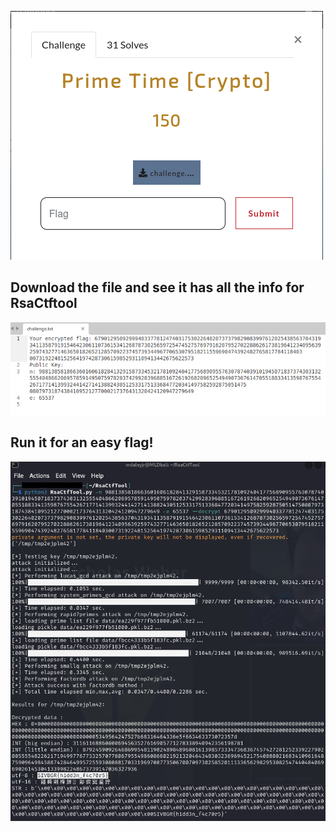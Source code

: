 ![c1](https://github.com/MDaleyJr/Files/blob/main/PrimeTime1.png)

## Download the file and see it has all the info for RsaCtftool
![c1](https://github.com/MDaleyJr/Files/blob/main/PrimeTime3.png)

## Run it for an easy flag!

![c1](https://github.com/MDaleyJr/Files/blob/main/PrimeTime2.png)
